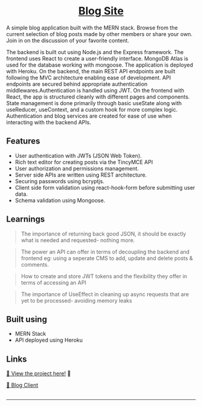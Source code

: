 <p align="center">
  <a href="#">
    <h1 align="center">Blog Site</h1>
  </a>
</p>

A simple blog application built with the MERN stack. Browse from the current selection of blog posts made by other members or share your own. Join in on the discussion of your favorite content.

The backend is built out using Node.js and the Express framework. The frontend uses React to create a user-friendly interface. MongoDB Atlas is used for the database working with mongoose. The application is deployed with Heroku. On the backend, the main REST API endpoints are built following the MVC architecture enabling ease of development. API endpoints are secured behind appropriate authentication middlewares.Authentication is handled using JWT. On the frontend with React, the app is structured cleanly with different pages and components. State management is done primarily through basic useState along with useReducer, useContext, and a custom hook for more complex logic. Authentication and blog services are created for ease of use when interacting with the backend APIs.

## Features

- User authentication with JWTs (JSON Web Token).
- Rich text editor for creating posts via the TincyMCE API
- User authorization and permissions management.
- Server side APIs are written using REST architecture.
- Securing passwords using bcryptjs.
- Client side form validation using react-hook-form before submitting user data.
- Schema validation using Mongoose.

## Learnings

> The importance of returning back good JSON, it should be exactly what is needed and requested- nothing more.

> The power an API can offer in terms of decoupling the backend and frontend eg: using a seperate CMS to add, update and delete posts & comments.

> How to create and store JWT tokens and the flexibility they offer in terms of accessing an API

> The importance of UseEffect in cleaning up async requests that are yet to be processed- avoiding memory leaks

## Built using

- MERN Stack
- API deployed using Heroku

## Links

<p>
<a href="#" target="_blank" rel="noopener noreferrer"> 🔗 View the project here!</a>
👀

<a href="https://github.com/AminuMado/blog_client" target="_blank" rel="noopener noreferrer">🔗 Blog Client</a>

## </p>

---
